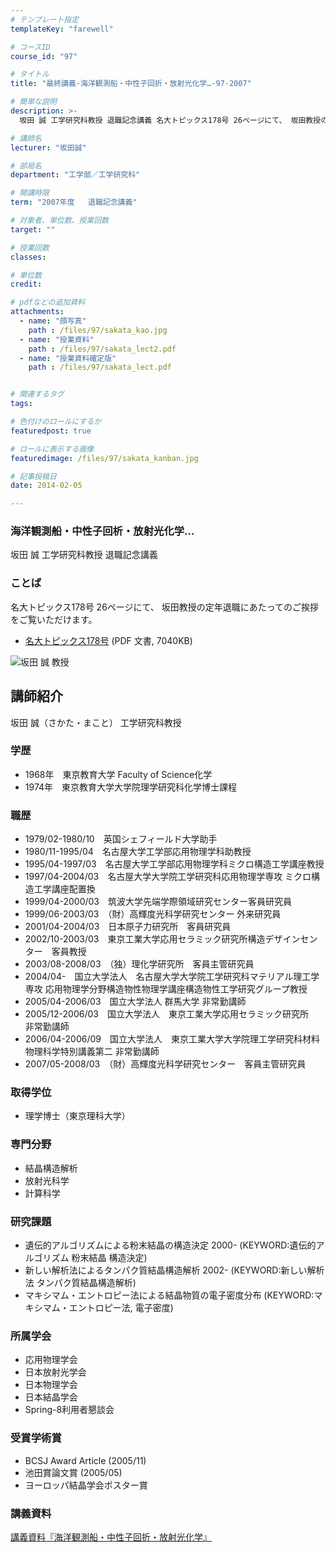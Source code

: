 ```yaml
---
# テンプレート指定
templateKey: "farewell"

# コースID
course_id: "97"

# タイトル
title: "最終講義-海洋観測船・中性子回折・放射光化学…-97-2007"

# 簡単な説明
description: >-
  坂田 誠 工学研究科教授 退職記念講義 名大トピックス178号 26ページにて、 坂田教授の定年退職にあたってのご挨拶をご覧いただけます。   * [名大トピックス178号](http...

# 講師名
lecturer: "坂田誠"

# 部局名
department: "工学部／工学研究科"

# 開講時限
term: "2007年度	退職記念講義"

# 対象者、単位数、授業回数
target: ""

# 授業回数
classes: 

# 単位数
credit: 

# pdfなどの追加資料
attachments: 
  - name: "顔写真" 
    path : /files/97/sakata_kao.jpg
  - name: "授業資料" 
    path : /files/97/sakata_lect2.pdf
  - name: "授業資料確定版" 
    path : /files/97/sakata_lect.pdf


# 関連するタグ
tags:

# 色付けのロールにするか
featuredpost: true

# ロールに表示する画像
featuredimage: /files/97/sakata_kanban.jpg

# 記事投稿日
date: 2014-02-05

---
```

### 海洋観測船・中性子回析・放射光化学… 

坂田 誠 工学研究科教授 退職記念講義 

### ことば

名大トピックス178号 26ページにて、 坂田教授の定年退職にあたってのご挨拶をご覧いただけます。 

  * [名大トピックス178号](http://www.nagoya-u.ac.jp/about-nu/public-relations/publication/upload_images/no178.pdf) (PDF 文書, 7040KB)

![坂田 誠 教授](/files/97/sakata_kao.jpg) 
## 講師紹介

坂田 誠（さかた・まこと） 工学研究科教授 

### 学歴

  * 1968年　東京教育大学 Faculty of Science化学
  * 1974年　東京教育大学大学院理学研究科化学博士課程

### 職歴

  * 1979/02-1980/10　英国シェフィールド大学助手
  * 1980/11-1995/04　名古屋大学工学部応用物理学科助教授
  * 1995/04-1997/03　名古屋大学工学部応用物理学科ミクロ構造工学講座教授
  * 1997/04-2004/03　名古屋大学大学院工学研究科応用物理学専攻 ミクロ構造工学講座配置換
  * 1999/04-2000/03　筑波大学先端学際領域研究センター客員研究員
  * 1999/06-2003/03　（財）高輝度光科学研究センター 外来研究員
  * 2001/04-2004/03　日本原子力研究所　客員研究員
  * 2002/10-2003/03　東京工業大学応用セラミック研究所構造デザインセンター　客員教授
  * 2003/08-2008/03　（独）理化学研究所　客員主管研究員
  * 2004/04-　国立大学法人　名古屋大学大学院工学研究科マテリアル理工学専攻 応用物理学分野構造物性物理学講座構造物性工学研究グループ教授
  * 2005/04-2006/03　国立大学法人 群馬大学 非常勤講師
  * 2005/12-2006/03　国立大学法人　東京工業大学応用セラミック研究所　非常勤講師
  * 2006/04-2006/09　国立大学法人　東京工業大学大学院理工学研究科材料物理科学特別講義第二 非常勤講師
  * 2007/05-2008/03　（財）高輝度光科学研究センター　客員主管研究員

### 取得学位

  * 理学博士（東京理科大学）

### 専門分野

  * 結晶構造解析
  * 放射光科学
  * 計算科学

### 研究課題

  * 遺伝的アルゴリズムによる粉末結晶の構造決定 2000- (KEYWORD:遺伝的アルゴリズム 粉末結晶 構造決定)
  * 新しい解析法によるタンパク質結晶構造解析 2002- (KEYWORD:新しい解析法 タンパク質結晶構造解析)
  * マキシマム・エントロピー法による結晶物質の電子密度分布 (KEYWORD:マキシマム・エントロピー法, 電子密度)

### 所属学会

  * 応用物理学会
  * 日本放射光学会
  * 日本物理学会
  * 日本結晶学会
  * Spring-8利用者懇談会

### 受賞学術賞

  * BCSJ Award Article (2005/11)
  * 池田賞論文賞 (2005/05)
  * ヨーロッパ結晶学会ポスター賞
### 講義資料


[講義資料『海洋観測船・中性子回折・放射光化学』](/files/97/sakata_lect.pdf) 
